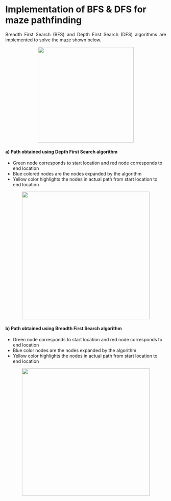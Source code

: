 # Implementation of BFS & DFS for maze pathfinding

<p align="justify">
Breadth First Search (BFS) and Depth First Search (DFS) algorithms are implemented to solve the maze shown below.
</p>

<p align="center">
<img src = "https://user-images.githubusercontent.com/4907348/209255085-acec8d99-505d-4afd-bcab-e84ab4caa346.png" height="300"/>
</p>

#### a) Path obtained using Depth First Search algorithm
- Green node corresponds to start location and red node corresponds to end location
- Blue colored nodes are the nodes expanded by the algorithm
- Yellow color highlights the nodes in actual path from start location to end location

<p align="center">
<img src = "https://user-images.githubusercontent.com/4907348/209255940-d7f0f629-ebdd-4b5c-9300-53dd03d9c787.png" height="400"/>
</p>

#### b) Path obtained using Breadth First Search algorithm
- Green node corresponds to start location and red node corresponds to end location
- Blue color nodes are the nodes expanded by the algorithm
- Yellow color highlights the nodes in actual path from start location to end location

<p align="center">
<img src = "https://user-images.githubusercontent.com/4907348/209256068-580ad615-5867-40ec-a2c3-3d09487584c5.png" height="400"/>
</p>


